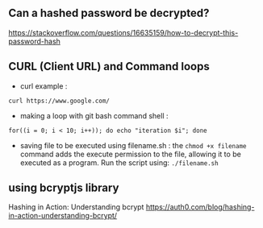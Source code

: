 ## Can a hashed password be decrypted?

https://stackoverflow.com/questions/16635159/how-to-decrypt-this-password-hash

## CURL (Client URL) and Command loops

- curl example :

```
curl https://www.google.com/
```

- making a loop with git bash command shell :

```
for((i = 0; i < 10; i++)); do echo "iteration $i"; done
```

- saving file to be executed using filename.sh :
  the `chmod +x filename` command adds the execute permission to the file, allowing it to be executed as a program. Run the script using: `./filename.sh`

## using bcryptjs library

Hashing in Action: Understanding bcrypt
https://auth0.com/blog/hashing-in-action-understanding-bcrypt/
